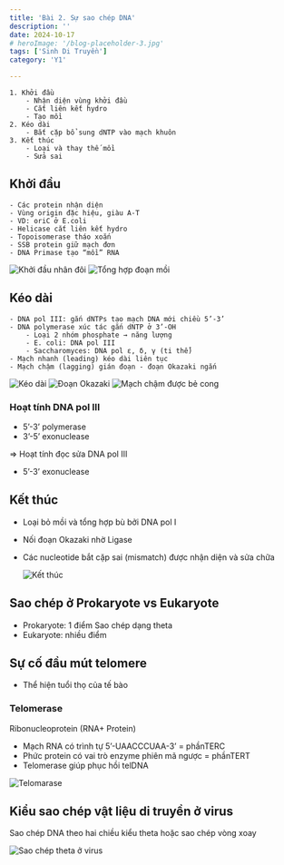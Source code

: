 ```yaml
---
title: 'Bài 2. Sự sao chép DNA'
description: ''
date: 2024-10-17
# heroImage: '/blog-placeholder-3.jpg'
tags: ['Sinh Di Truyền']
category: 'Y1'

---
```


<!-- ## -->

```markmap
1. Khởi đầu
    - Nhận diện vùng khởi đầu
    - Cắt liên kết hydro
    - Tạo mồi
2. Kéo dài
    - Bắt cặp bổ sung dNTP vào mạch khuôn
3. Kết thúc
    - Loại và thay thế mồi
    - Sửa sai
```

## Khởi đầu

```markmap
- Các protein nhận diện
- Vùng origin đặc hiệu, giàu A-T
- VD: oriC ở E.coli
- Helicase cắt liên kết hydro
- Topoisomerase tháo xoắn
- SSB protein giữ mạch đơn
- DNA Primase tạo “mồi” RNA
```

![Khởi đầu nhân đôi](/sinh-2nhandoiDNA-khoidau.jpg)
![Tổng hợp đoạn mồi](/sinh-2nhandoiDNA-doanmoi.jpg)

## Kéo dài

```markmap
- DNA pol III: gắn dNTPs tạo mạch DNA mới chiều 5’-3’
- DNA polymerase xúc tác gắn dNTP ở 3’-OH
    - Loại 2 nhóm phosphate → năng lượng
    - E. coli: DNA pol III
    - Saccharomyces: DNA pol ε, δ, γ (ti thể)
- Mạch nhanh (leading) kéo dài liên tục
- Mạch chậm (lagging) gián đoạn - đoạn Okazaki ngắn
```

![Kéo dài](/sinh-2nhandoiDNA-dnapolIII.jpg)
![Đoạn Okazaki](/sinh-2nhandoiDNA-okazaki.jpg)
![Mạch chậm được bẻ cong](/sinh-2nhandoiDNA-becong.png)

### Hoạt tính DNA pol III

<!-- ```markmap -->

* 5’-3’ polymerase
* 3’-5’ exonuclease

$\Rightarrow$ Hoạt tính đọc sửa DNA pol III

* 5’-3’ exonuclease

  <!-- ``` -->

## Kết thúc

<!-- ```markmap -->

* Loại bỏ mồi và tổng hợp bù bởi DNA pol I
* Nối đoạn Okazaki nhờ Ligase
* Các nucleotide bắt cặp sai (mismatch) được nhận diện và sửa chữa

  <!-- ``` -->

  ![Kết thúc](/sinh-2nhandoiDNA-ketthuc.jpg)

## Sao chép ở Prokaryote vs Eukaryote

* Prokaryote: 1 điểm Sao chép dạng theta
* Eukaryote: nhiều điểm

## Sự cố đầu mút telomere

* Thể hiện tuổi thọ của tế bào

### Telomerase

Ribonucleoprotein (RNA+ Protein)

* Mạch RNA có trình tự 5’-UAACCCUAA-3’ = phầnTERC
* Phức protein có vai trò enzyme phiên mã ngược = phầnTERT
* Telomerase giúp phục hồi telDNA

![Telomarase](/sinh-2nhandoiDNA-telomerase.png)

## Kiểu sao chép vật liệu di truyền ở virus

Sao chép DNA theo hai chiều kiểu theta hoặc sao chép vòng xoay

![Sao chép theta ở virus](/sinh-2nhandoiDNA-thetavirus.png)
